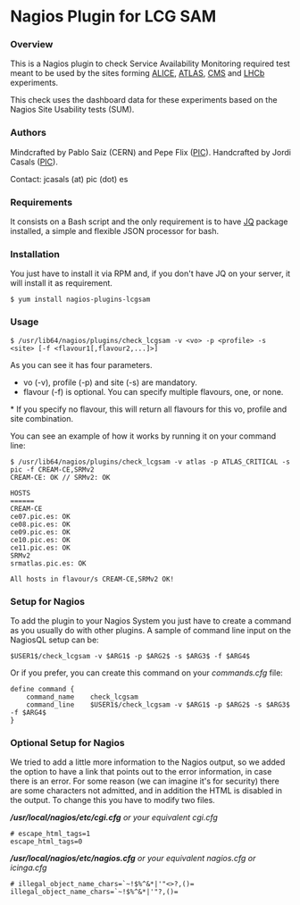 Nagios Plugin for LCG SAM
=========================

### Overview
This is a Nagios plugin to check Service Availability Monitoring required test meant to be used by the sites forming [ALICE](http://home.web.cern.ch/about/experiments/alice), [ATLAS](http://home.web.cern.ch/about/experiments/atlas), [CMS](http://home.web.cern.ch/about/experiments/cms) and [LHCb](http://home.web.cern.ch/about/experiments/lhcb) experiments.

This check uses the dashboard data for these experiments based on the Nagios Site Usability tests (SUM).

### Authors
Mindcrafted by Pablo Saiz (CERN) and Pepe Flix ([PIC](www.pic.es)). Handcrafted by Jordi Casals ([PIC](www.pic.es)).

Contact: jcasals (at) pic (dot) es

### Requirements
It consists on a Bash script and the only requirement is to have [JQ](http://stedolan.github.io/jq/) package installed, a simple and flexible JSON processor for bash.

### Installation
You just have to install it via RPM and, if you don't have JQ on your server, it will install it as requirement.
```
$ yum install nagios-plugins-lcgsam
```

### Usage
```
$ /usr/lib64/nagios/plugins/check_lcgsam -v <vo> -p <profile> -s <site> [-f <flavour1[,flavour2,...]>]
```
As you can see it has four parameters. 
- vo (-v), profile (-p) and site (-s) are mandatory. 
- flavour (-f) is optional. You can specify multiple flavours, one, or none. 

\* If you specify no flavour, this will return all flavours for this vo, profile and site combination.

You can see an example of how it works by running it on your command line:
```
$ /usr/lib64/nagios/plugins/check_lcgsam -v atlas -p ATLAS_CRITICAL -s pic -f CREAM-CE,SRMv2
CREAM-CE: OK // SRMv2: OK

HOSTS
======
CREAM-CE
ce07.pic.es: OK
ce08.pic.es: OK
ce09.pic.es: OK
ce10.pic.es: OK
ce11.pic.es: OK
SRMv2
srmatlas.pic.es: OK

All hosts in flavour/s CREAM-CE,SRMv2 OK!
```

### Setup for Nagios
To add the plugin to your Nagios System you just have to create a command as you usually do with other plugins. A sample of command line input on the NagiosQL setup can be:
```
$USER1$/check_lcgsam -v $ARG1$ -p $ARG2$ -s $ARG3$ -f $ARG4$
```
Or if you prefer, you can create this command on your *commands.cfg* file:
```
define command {
    command_name    check_lcgsam
    command_line    $USER1$/check_lcgsam -v $ARG1$ -p $ARG2$ -s $ARG3$ -f $ARG4$
}
```

### Optional Setup for Nagios
We tried to add a little more information to the Nagios output, so we added the option to have a link that points out to the error information, in case there is an error. For some reason (we can imagine it's for security) there are some characters not admitted, and in addition the HTML is disabled in the output. To change this you have to modify two files.

***/usr/local/nagios/etc/cgi.cfg*** *or your equivalent cgi.cfg*
```
# escape_html_tags=1
escape_html_tags=0
```
***/usr/local/nagios/etc/nagios.cfg*** *or your equivalent nagios.cfg or icinga.cfg*
```
# illegal_object_name_chars=`~!$%^&*|'"<>?,()=
illegal_object_name_chars=`~!$%^&*|'"?,()=
```

